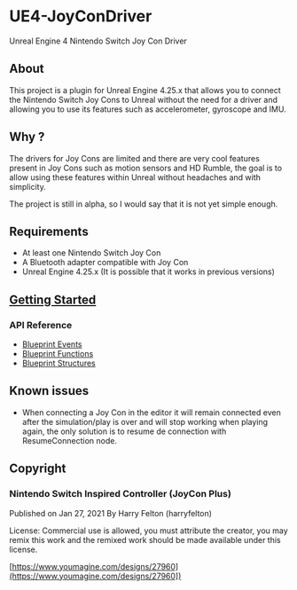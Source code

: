 # UE4-JoyConDriver
Unreal Engine 4 Nintendo Switch Joy Con Driver

## About
This project is a plugin for Unreal Engine 4.25.x that allows you to connect the Nintendo Switch Joy Cons to Unreal without the need for a driver and allowing you to use its features such as accelerometer, gyroscope and IMU.

## Why ?
The drivers for Joy Cons are limited and there are very cool features present in Joy Cons such as motion sensors and HD Rumble, the goal is to allow using these features within Unreal without headaches and with simplicity.

The project is still in alpha, so I would say that it is not yet simple enough.

## Requirements
* At least one Nintendo Switch Joy Con
* A Bluetooth adapter compatible with Joy Con
* Unreal Engine 4.25.x (It is possible that it works in previous versions)

## [Getting Started](https://github.com/jpdante/UE4-JoyConDriver/wiki/Getting-Started)

### API Reference
* [Blueprint Events](https://github.com/jpdante/UE4-JoyConDriver/wiki/Blueprint-Events)
* [Blueprint Functions](https://github.com/jpdante/UE4-JoyConDriver/wiki/Blueprint-Functions)
* [Blueprint Structures](https://github.com/jpdante/UE4-JoyConDriver/wiki/Blueprint-Structures)

## Known issues
* When connecting a Joy Con in the editor it will remain connected even after the simulation/play is over and will stop working when playing again, the only solution is to resume de connection with ResumeConnection node.

## Copyright
### Nintendo Switch Inspired Controller (JoyCon Plus)
Published on Jan 27, 2021 By Harry Felton (harryfelton)

License: Commercial use is allowed, you must attribute the
creator, you may remix this work and the remixed work should be
made available under this license.

[https://www.youmagine.com/designs/27960](https://www.youmagine.com/designs/27960])
